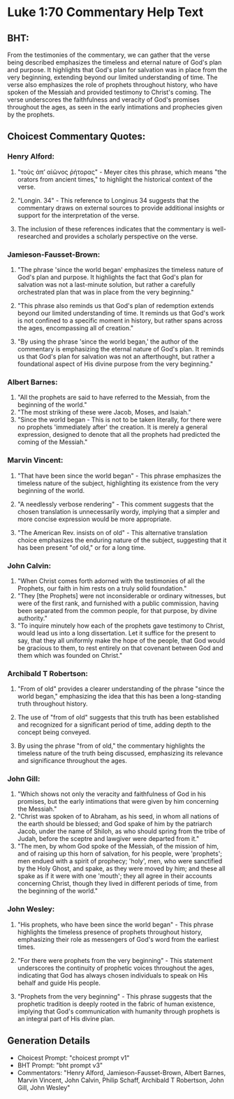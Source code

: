 # Luke 1:70 Commentary Help Text

## BHT:
From the testimonies of the commentary, we can gather that the verse being described emphasizes the timeless and eternal nature of God's plan and purpose. It highlights that God's plan for salvation was in place from the very beginning, extending beyond our limited understanding of time. The verse also emphasizes the role of prophets throughout history, who have spoken of the Messiah and provided testimony to Christ's coming. The verse underscores the faithfulness and veracity of God's promises throughout the ages, as seen in the early intimations and prophecies given by the prophets.

## Choicest Commentary Quotes:
### Henry Alford:
1. "τοὺς ἀπʼ αἰῶνος ῥήτορας" - Meyer cites this phrase, which means "the orators from ancient times," to highlight the historical context of the verse.

2. "Longin. 34" - This reference to Longinus 34 suggests that the commentary draws on external sources to provide additional insights or support for the interpretation of the verse.

3. The inclusion of these references indicates that the commentary is well-researched and provides a scholarly perspective on the verse.

### Jamieson-Fausset-Brown:
1. "The phrase 'since the world began' emphasizes the timeless nature of God's plan and purpose. It highlights the fact that God's plan for salvation was not a last-minute solution, but rather a carefully orchestrated plan that was in place from the very beginning."

2. "This phrase also reminds us that God's plan of redemption extends beyond our limited understanding of time. It reminds us that God's work is not confined to a specific moment in history, but rather spans across the ages, encompassing all of creation."

3. "By using the phrase 'since the world began,' the author of the commentary is emphasizing the eternal nature of God's plan. It reminds us that God's plan for salvation was not an afterthought, but rather a foundational aspect of His divine purpose from the very beginning."

### Albert Barnes:
1. "All the prophets are said to have referred to the Messiah, from the beginning of the world."
2. "The most striking of these were Jacob, Moses, and Isaiah."
3. "Since the world began - This is not to be taken literally, for there were no prophets 'immediately after' the creation. It is merely a general expression, designed to denote that all the prophets had predicted the coming of the Messiah."

### Marvin Vincent:
1. "That have been since the world began" - This phrase emphasizes the timeless nature of the subject, highlighting its existence from the very beginning of the world.

2. "A needlessly verbose rendering" - This comment suggests that the chosen translation is unnecessarily wordy, implying that a simpler and more concise expression would be more appropriate.

3. "The American Rev. insists on of old" - This alternative translation choice emphasizes the enduring nature of the subject, suggesting that it has been present "of old," or for a long time.

### John Calvin:
1. "When Christ comes forth adorned with the testimonies of all the Prophets, our faith in him rests on a truly solid foundation." 
2. "They [the Prophets] were not inconsiderable or ordinary witnesses, but were of the first rank, and furnished with a public commission, having been separated from the common people, for that purpose, by divine authority."
3. "To inquire minutely how each of the prophets gave testimony to Christ, would lead us into a long dissertation. Let it suffice for the present to say, that they all uniformly make the hope of the people, that God would be gracious to them, to rest entirely on that covenant between God and them which was founded on Christ."

### Archibald T Robertson:
1. "From of old" provides a clearer understanding of the phrase "since the world began," emphasizing the idea that this has been a long-standing truth throughout history.

2. The use of "from of old" suggests that this truth has been established and recognized for a significant period of time, adding depth to the concept being conveyed.

3. By using the phrase "from of old," the commentary highlights the timeless nature of the truth being discussed, emphasizing its relevance and significance throughout the ages.

### John Gill:
1. "Which shows not only the veracity and faithfulness of God in his promises, but the early intimations that were given by him concerning the Messiah."
2. "Christ was spoken of to Abraham, as his seed, in whom all nations of the earth should be blessed; and God spake of him by the patriarch Jacob, under the name of Shiloh, as who should spring from the tribe of Judah, before the sceptre and lawgiver were departed from it."
3. "The men, by whom God spoke of the Messiah, of the mission of him, and of raising up this horn of salvation, for his people, were 'prophets'; men endued with a spirit of prophecy; 'holy', men, who were sanctified by the Holy Ghost, and spake, as they were moved by him; and these all spake as if it were with one 'mouth'; they all agree in their accounts concerning Christ, though they lived in different periods of time, from the beginning of the world."

### John Wesley:
1. "His prophets, who have been since the world began" - This phrase highlights the timeless presence of prophets throughout history, emphasizing their role as messengers of God's word from the earliest times.

2. "For there were prophets from the very beginning" - This statement underscores the continuity of prophetic voices throughout the ages, indicating that God has always chosen individuals to speak on His behalf and guide His people.

3. "Prophets from the very beginning" - This phrase suggests that the prophetic tradition is deeply rooted in the fabric of human existence, implying that God's communication with humanity through prophets is an integral part of His divine plan.


## Generation Details
- Choicest Prompt: "choicest prompt v1"
- BHT Prompt: "bht prompt v3"
- Commentators: "Henry Alford, Jamieson-Fausset-Brown, Albert Barnes, Marvin Vincent, John Calvin, Philip Schaff, Archibald T Robertson, John Gill, John Wesley"

